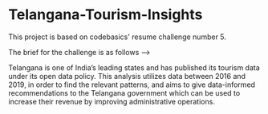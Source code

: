 # Telangana-Tourism-Insights

This project is based on codebasics' resume challenge number 5. 

The brief for the challenge is as follows -->

Telangana is one of India’s leading states and has published its tourism data under its open data policy.
This analysis utilizes data between 2016 and 2019, in order to find the relevant patterns, and aims to give data-informed recommendations to the Telangana government which can be used to increase their revenue by improving administrative operations.
 
 
